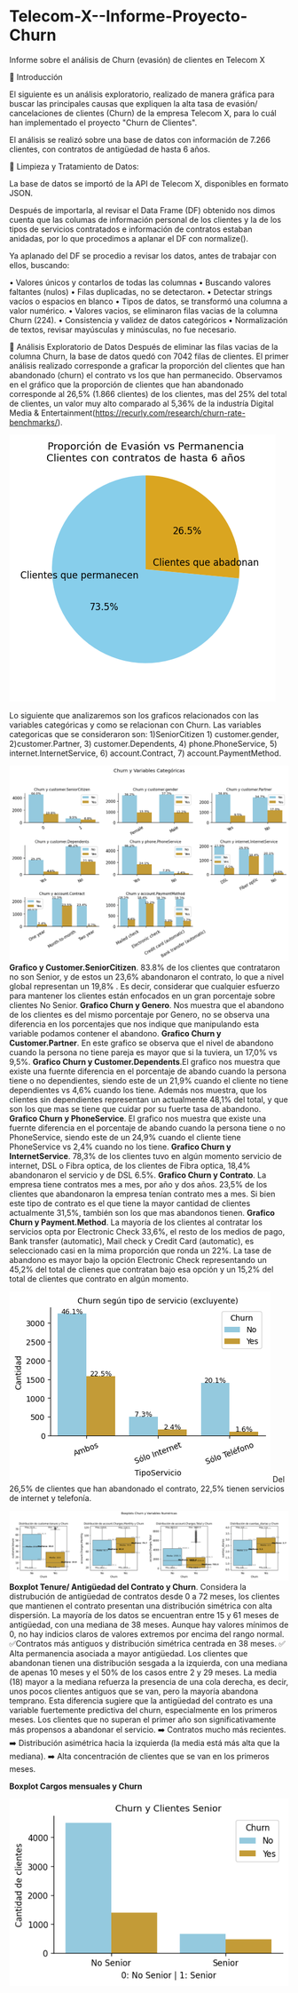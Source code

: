 # Telecom-X--Informe-Proyecto-Churn
Informe sobre el análisis de Churn (evasión) de clientes en Telecom X

🔹 Introducción

El siguiente es un análisis exploratorio, realizado de manera gráfica para buscar las principales causas que expliquen la alta tasa de evasión/ cancelaciones de clientes (Churn) de la empresa Telecom X, para lo cuál han implementado el proyecto "Churn de Clientes".

El análisis se realizó sobre una base de datos con información de 7.266 clientes, con contratos de antigüedad de hasta 6 años.

🔹 Limpieza y Tratamiento de Datos:

La base de datos se importó de la API de Telecom X, disponibles en formato JSON.

Después de importarla, al revisar el Data Frame (DF) obtenido nos dimos cuenta que las columas de información personal de los clientes y la de los tipos de servicios contratados e información de contratos estaban anidadas, por lo que procedimos a aplanar el DF con normalize().

Ya aplanado del DF se procedio a revisar los datos, antes de trabajar con ellos, buscando:

• Valores únicos y contarlos de todas las columnas • Buscando valores faltantes (nulos) • Filas duplicadas, no se detectaron. • Detectar strings vacíos o espacios en blanco • Tipos de datos, se transformó una columna a valor numérico. • Valores vacios, se eliminaron filas vacias de la columna Churn (224). • Consistencia y validez de datos categóricos • Normalización de textos, revisar mayúsculas y minúsculas, no fue necesario.

🔹 Análisis Exploratorio de Datos
Después de eliminar las filas vacias de la columna Churn, la base de datos quedó con 7042 filas de clientes. 
El primer análisis realizado corresponde a graficar la proporción del clientes que han abandonado (churn) el contrato vs los que han permanecido.
Observamos en el gráfico que la proporción de clientes que han abandonado corresponde al 26,5% (1.866 clientes) de los clientes, mas del 25% del total de clientes, un valor muy alto comparado al 5,36% de la industría Digital Media & Entertainment(https://recurly.com/research/churn-rate-benchmarks/).

![Churn 01](https://github.com/ximec74/Telecom-X--Informe-Proyecto-Churn/blob/d807671fb9026935977d57065408b6593cd5aa1c/01.%20Clientes_Proporcion_Evasion_Permanencia.png)

Lo siguiente que analizaremos son los graficos relacionados con las variables categóricas y como se relacionan con Churn.
Las variables categoricas que se consideraron son: 1)SeniorCitizen 1) customer.gender, 2)customer.Partner, 3) customer.Dependents, 4) phone.PhoneService, 5) internet.InternetService, 6) account.Contract, 7) account.PaymentMethod.

![Churn 02](https://github.com/ximec74/Telecom-X--Informe-Proyecto-Churn/blob/22654deaafd0fa5706c98d1feaab40a8d401e0dd/02.Churn_por_variables_categoricas_compacto.png)
**Grafico y Customer.SeniorCitizen**. 83.8% de los clientes que contrataron no son Senior, y de estos un 23,6% abandonaron el contrato, lo que a nivel global representan un 19,8% . Es decir, considerar que cualquier esfuerzo para mantener los clientes están enfocados en un gran porcentaje sobre clientes No Senior.
**Grafico Churn y Genero**. Nos muestra que el abandono de los clientes es del mismo porcentaje por Genero, no se observa una diferencia en los porcentajes que nos indique que manipulando esta variable podamos contener el abandono.
**Grafico Churn y Customer.Partner**. En este grafico se observa que el nivel de abandono cuando la persona no tiene pareja es mayor que si la tuviera, un 17,0% vs 9,5%.
**Grafico Churn y Customer.Dependents**.El grafico nos muestra que existe una fuernte diferencia en el porcentaje de abando cuando la persona tiene o no dependientes, siendo este de un 21,9% cuando el cliente no tiene dependientes vs 4,6% cuando los tiene. Además nos muestra, que los clientes sin dependientes representan un actualmente 48,1% del total, y que son los que mas se tiene que cuidar por su fuerte tasa de abandono.
**Grafico Churn y PhoneService**. El grafico nos muestra que existe una fuernte diferencia en el porcentaje de abando cuando la persona tiene o no PhoneService, siendo este de un 24,9% cuando el cliente tiene PhoneService vs 2,4% cuando no los tiene.
**Grafico Churn y InternetService**. 78,3% de los clientes tuvo en algún momento servicio de internet, DSL o Fibra optica, de los clientes de Fibra optica, 18,4% abandonaron el servicio y de DSL 6.5%.
**Grafico Churn y Contrato**. La empresa tiene contratos mes a mes, por año y dos años. 23,5% de los clientes que abandonaron la empresa tenían contrato mes a mes. Si bien este tipo de contrato es el que tiene la mayor cantidad de clientes actualmente 31,5%, también son los que mas abandonos tienen.
**Grafico Churn y Payment.Method**. La mayoría de los clientes al contratar los servicios opta por Electronic Check 33,6%, el resto de los medios de pago, Bank transfer (automatic), Mail check y Credit Card (automatic), es seleccionado casi en la mima proporción que ronda un 22%. La tase de abandono es mayor bajo la opción Electronic Check representando un 45,2% del total de clienes que contratan bajo esa opción y un 15,2% del total de clientes que contrato en algún momento.

![Churn_03](https://github.com/ximec74/Telecom-X--Informe-Proyecto-Churn/blob/e76ee1cfb42fbbb6b9dd6f4346f3a549206caf49/03.%20Extra_Churn_segun_tipo_servicio_excluyente.png)
Del 26,5% de clientes que han abandonado el contrato, 22,5% tienen servicios de internet y telefonía.

![Churn_04](https://github.com/ximec74/Telecom-X--Informe-Proyecto-Churn/blob/147161e9446fdb20fea37fca72c036bdafa10c5c/04.%20Boxplot_Churn_y_var_numericas.png)
**Boxplot Tenure/ Antigüedad del Contrato y Churn**. Considera la distrubución de antigüedad de contratos desde 0 a 72 meses, los clientes que mantienen el contrato presentan una distribución simétrica con alta dispersión. La mayoría de los datos se encuentran entre 15 y 61 meses de antigüedad, con una mediana de 38 meses. Aunque hay valores mínimos de 0, no hay indicios claros de valores extremos por encima del rango normal.
✅Contratos más antiguos y distribución simétrica centrada en 38 meses.
✅ Alta permanencia asociada a mayor antigüedad.
Los clientes que abandonan tienen una distribución sesgada a la izquierda, con una mediana de apenas 10 meses y el 50% de los casos entre 2 y 29 meses. La media (18) mayor a la mediana refuerza la presencia de una cola derecha, es decir, unos pocos clientes antiguos que se van, pero la mayoría abandona temprano. Esta diferencia sugiere que la antigüedad del contrato es una variable fuertemente predictiva del churn, especialmente en los primeros meses. Los clientes que no superan el primer año son significativamente más propensos a abandonar el servicio.
➡️ Contratos mucho más recientes.
➡️ Distribución asimétrica hacia la izquierda (la media está más alta que la mediana).
➡️ Alta concentración de clientes que se van en los primeros meses.

**Boxplot Cargos mensuales y Churn**


![Churn_05](https://github.com/ximec74/Telecom-X--Informe-Proyecto-Churn/blob/b64ac33437f67b183dd87189e67fac07e58a9c70/05.%20Churn_y_Clientes_Senior.png)







